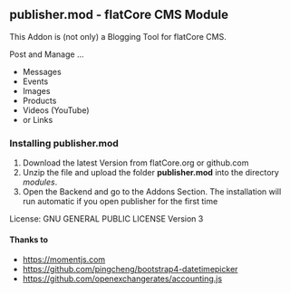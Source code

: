 ## publisher.mod - flatCore CMS Module

This Addon is (not only) a Blogging Tool for flatCore CMS.

Post and Manage ...

* Messages
* Events
* Images
* Products
* Videos (YouTube)
* or Links

### Installing publisher.mod

1. Download the latest Version from flatCore.org or github.com
2. Unzip the file and upload the folder __publisher.mod__ into the directory *modules*.
3. Open the Backend and go to the Addons Section. The installation will run automatic if you open publisher for the first time



License: GNU GENERAL PUBLIC LICENSE Version 3


#### Thanks to

* https://momentjs.com
* https://github.com/pingcheng/bootstrap4-datetimepicker
* https://github.com/openexchangerates/accounting.js